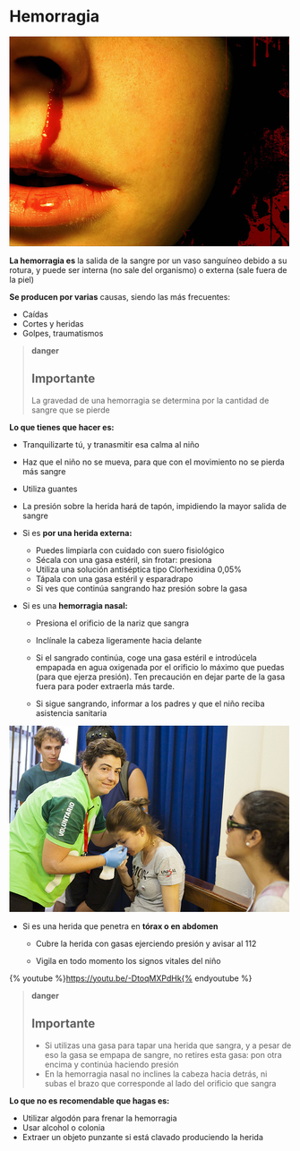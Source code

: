 # Hemorragia


![Fig.1.10. Hemorragia nasal. Eɳcɑɳto. Foter.com. CC BY-NC-SA](img/hemorragia2.jpg)




**La hemorragia es** la salida de la sangre por un vaso sanguíneo debido a su rotura, y puede ser interna (no sale del organismo) o externa (sale fuera de la piel)

**Se producen por varias** causas, siendo las más frecuentes:

*   Caídas
*   Cortes y heridas
*   Golpes, traumatismos

>**danger**
>
>## Importante
>
>La gravedad de una hemorragia se determina por la cantidad de sangre que se pierde

**Lo que tienes que hacer es:**

*   Tranquilizarte tú, y tranasmitir esa calma al niño
*   Haz que el niño no se mueva, para que con el movimiento no se pierda más sangre
*   Utiliza guantes
*   La presión sobre la herida hará de tapón, impidiendo la mayor salida de sangre
*   Si es **por una herida externa:**
    *   Puedes limpiarla con cuidado con suero fisiológico
    *   Sécala con una gasa estéril, sin frotar: presiona
    *   Utiliza una solución antiséptica tipo Clorhexidina 0,05%
    *   Tápala con una gasa estéril y esparadrapo
    *   Si ves que continúa sangrando haz presión sobre la gasa
*   Si es una **hemorragia nasal:**
    
    *   Presiona el orificio de la nariz que sangra
        
    *   Inclínale la cabeza ligeramente hacia delante
        
    *   Si el sangrado continúa, coge una gasa estéril e introdúcela empapada en agua oxigenada por el orificio lo máximo que puedas (para que ejerza presión). Ten precaución en dejar parte de la gasa fuera para poder extraerla más tarde.
        
    *   Si sigue sangrando, informar a los padres y que el niño reciba asistencia sanitaria
        

![Fig.1.11. Presión en nariz con hemorragia. Madrid2011jmj. Foter.com. CC BY-NC-SA](img/hemorragia.jpg)


*   Si es una herida que penetra en **tórax o en abdomen**
    
    *   Cubre la herida con gasas ejerciendo presión y avisar al 112
        
    *   Vigila en todo momento los signos vitales del niño
        
{% youtube %}https://youtu.be/-DtoqMXPdHk{% endyoutube %}

>**danger**
>
>## Importante
>
>*   Si utilizas una gasa para tapar una herida que sangra, y a pesar de eso la gasa se empapa de sangre, no retires esta gasa: pon otra encima y continúa haciendo presión
>*   En la hemorragia nasal no inclines la cabeza hacia detrás, ni subas el brazo que corresponde al lado del orificio que sangra

**Lo que no es recomendable que hagas es:**

*   Utilizar algodón para frenar la hemorragia
*   Usar alcohol o colonia
*   Extraer un objeto punzante si está clavado produciendo la herida

